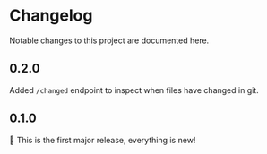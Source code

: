 # Changelog

Notable changes to this project are documented here.

## 0.2.0

Added `/changed` endpoint to inspect when files have changed in git.

## 0.1.0

🎉 This is the first major release, everything is new!
